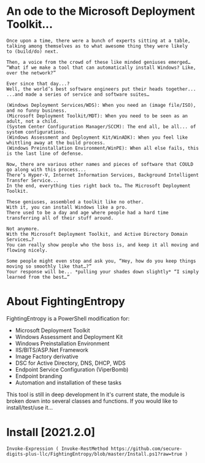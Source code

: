 # An ode to the Microsoft Deployment Toolkit...

    Once upon a time, there were a bunch of experts sitting at a table,
    talking among themselves as to what awesome thing they were likely
    to (build/do) next.

    Then, a voice from the crowd of these like minded geniuses emerged… 
    “What if we make a tool that can automatically install Windows? Like, over the network?”

    Ever since that day...?
    Well, the world’s best software engineers put their heads together...
    ...and made a series of service and software suites…
    
    (Windows Deployment Services/WDS): When you need an (image file/ISO), and no funny business.
    (Microsoft Deployment Toolkit/MDT): When you need to be seen as an adult, not a child.
    (System Center Configuration Manager/SCCM): The end all, be all... of system configurations. 
    (Windows Assessment and Deployment Kit/WinADK): When you feel like whittling away at the build process.
    (Windows Preinstallation Environment/WinPE): When all else fails, this is the last line of defense.

    Now, there are various other names and pieces of software that COULD go along with this process... 
    There’s Hyper-V, Internet Information Services, Background Intelligent Transfer Service... 
    In the end, everything ties right back to… The Microsoft Deployment Toolkit.
    
    These geniuses, assembled a toolkit like no other.
    With it, you can install Windows like a pro. 
    There used to be a day and age where people had a hard time transferring all of their stuff around.
    
    Not anymore. 
    With the Microsoft Deployment Toolkit, and Active Directory Domain Services…? 
    You can really show people who the boss is, and keep it all moving and flowing nicely. 

    Some people might even stop and ask you, “Hey, how do you keep things moving so smoothly like that…?”
    Your response will be... *pulling your shades down slightly* “I simply learned from the best…”

# About FightingEntropy
FightingEntropy is a PowerShell modification for:
- Microsoft Deployment Toolkit
- Windows Assessment and Deployment Kit
- Windows Preinstallation Environment
- IIS/BITS/ASP.Net Framework
- Image Factory derivative
- DSC for Active Directory, DNS, DHCP, WDS
- Endpoint Service Configuration (ViperBomb)
- Endpoint branding
- Automation and installation of these tasks

This tool is still in deep development
In it's current state, the module is broken down into several classes and functions. 
If you would like to install/test/use it...

# Install [2021.2.0]

    Invoke-Expression ( Invoke-RestMethod https://github.com/secure-digits-plus-llc/FightingEntropy/blob/master/Install.ps1?raw=true )

